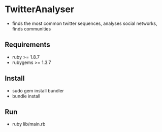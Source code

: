# TwitterAnalyser

 * finds the most common twitter sequences, analyses social networks, finds communities

## Requirements

 * ruby >= 1.8.7
 * rubygems >= 1.3.7

## Install

 * sudo gem install bundler
 * bundle install

## Run

 * ruby lib/main.rb

